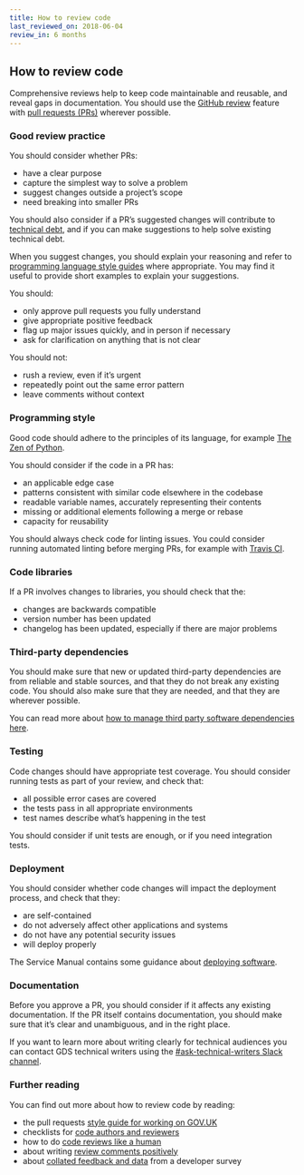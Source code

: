 ```yaml
---
title: How to review code
last_reviewed_on: 2018-06-04
review_in: 6 months
---
```


## How to review code

Comprehensive reviews help to keep code maintainable and reusable, and reveal gaps in documentation. You should use the [GitHub review][] feature with [pull requests (PRs)][] wherever possible.

### Good review practice

You should consider whether PRs:

* have a clear purpose
* capture the simplest way to solve a problem
* suggest changes outside a project’s scope
* need breaking into smaller PRs

You should also consider if a PR’s suggested changes will contribute to [technical debt][], and if you can make suggestions to help solve existing technical debt.

When you suggest changes, you should explain your reasoning and refer to [programming language style guides][] where appropriate. You may find it useful to provide short examples to explain your suggestions.

You should:

* only approve pull requests you fully understand
* give appropriate positive feedback
* flag up major issues quickly, and in person if necessary
* ask for clarification on anything that is not clear

You should not:

* rush a review, even if it’s urgent
* repeatedly point out the same error pattern
* leave comments without context

### Programming style

Good code should adhere to the principles of its language, for example [The Zen of Python][].

You should consider if the code in a PR has:

* an applicable edge case
* patterns consistent with similar code elsewhere in the codebase
* readable variable names, accurately representing their contents
* missing or additional elements following a merge or rebase
* capacity for reusability

You should always check code for linting issues. You could consider running automated linting before merging PRs, for example with [Travis CI][].

### Code libraries

If a PR involves changes to libraries, you should check that the:

* changes are backwards compatible
* version number has been updated
* changelog has been updated, especially if there are major problems

### Third-party dependencies

You should make sure that new or updated third-party dependencies are from reliable and stable sources, and that they do not break any existing code. You should also make sure that they are needed, and that they are wherever possible.

You can read more about [how to manage third party software dependencies here][].

### Testing

Code changes should have appropriate test coverage. You should consider running tests as part of your review, and check that:

* all possible error cases are covered
* the tests pass in all appropriate environments
* test names describe what’s happening in the test

You should consider if unit tests are enough, or if you need integration tests.

### Deployment

You should consider whether code changes will impact the deployment process, and check that they:

* are self-contained
* do not adversely affect other applications and systems
* do not have any potential security issues
* will deploy properly

The Service Manual contains some guidance about [deploying software][].

### Documentation

Before you approve a PR, you should consider if it affects any existing documentation. If the PR itself contains documentation, you should make sure that it’s clear and unambiguous, and in the right place.

If you want to learn more about writing clearly for technical audiences you can contact GDS technical writers using the [#ask-technical-writers Slack channel][].

### Further reading

You can find out more about how to review code by reading:

* the pull requests [style guide for working on GOV.UK][]
* checklists for [code authors and reviewers][]
* how to do [code reviews like a human][]
* about writing [review comments positively][]
* about [collated feedback and data][] from a developer survey



[GitHub review]: https://help.github.com/articles/about-pull-request-reviews/
[pull requests (PRs)]: https://help.github.com/articles/about-pull-requests/
[technical debt]: https://insidegovuk.blog.gov.uk/2018/02/19/classifying-and-measuring-tech-debt-in-gov-uk/
[programming language style guides]: #programming-language-style-guides
[The Zen of Python]: https://www.python.org/dev/peps/pep-0020/
[Travis CI]: https://travis-ci.org/
[how to manage third party software dependencies here]: build-services.html#manage-third-party-software-dependencies
[deploying software]: https://www.gov.uk/service-manual/technology/deploying-software-regularly
[style guide for working on GOV.UK]: https://github.com/alphagov/styleguides/blob/master/pull-requests.md#reviewing-a-request
[code authors and reviewers]: https://engineeringblog.yelp.com/2017/11/code-review-guidelines.html
[code reviews like a human]: https://mtlynch.io/human-code-reviews-1/
[review comments positively]: https://codeahoy.com/2016/04/03/effective-code-reviews/
[collated feedback and data]: http://www.bettercode.reviews/
[#ask-technical-writers Slack channel]: https://gds.slack.com/messages/CAD579Y1X/#
